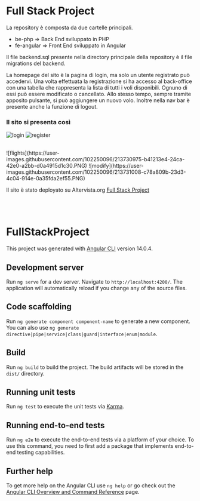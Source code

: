 <h1>Full Stack Project</h1>

<p>La repository è composta da due cartelle principali.</p>

- be-php        => Back End sviluppato in PHP
- fe-angular    => Front End sviluppato in Angular

<p>Il file backend.sql presente nella directory principale della repository è il file migrations del backend.</p>

<p>
La homepage del sito è la pagina di login, ma solo un utente registrato può accedervi.
Una volta effettuata la registrazione si ha accesso al back-office con una tabella
che rappresenta la lista di tutti i voli disponibili. Ognuno di essi può essere modificato o cancellato. Allo stesso tempo, sempre tramite apposito pulsante, si può aggiungere un nuovo volo.
Inoltre nella nav bar è presente anche la funzione di logout.
</p>

<h3> Il sito si presenta così </h3>
  
![login](https://user-images.githubusercontent.com/102250096/213730893-6b4b4366-67a1-4dfe-b32c-1e7d38c9d15d.PNG)
![register](https://user-images.githubusercontent.com/102250096/213731788-fc600f33-9679-41d0-922a-b762ea8c68c3.PNG)
  
<br>
![flights](https://user-images.githubusercontent.com/102250096/213730975-b41213e4-24ca-42e0-a2bb-d0a4915d1c30.PNG)
![modify](https://user-images.githubusercontent.com/102250096/213731008-c78a809b-23d3-4c04-914e-0a35fda2ef55.PNG)

<br>

Il sito è stato deployato su Altervista.org   <a href="http://s2iprogettofullstack.altervista.org/"> Full Stack Project </a>


<br><br>

# FullStackProject

This project was generated with [Angular CLI](https://github.com/angular/angular-cli) version 14.0.4.

## Development server

Run `ng serve` for a dev server. Navigate to `http://localhost:4200/`. The application will automatically reload if you change any of the source files.

## Code scaffolding

Run `ng generate component component-name` to generate a new component. You can also use `ng generate directive|pipe|service|class|guard|interface|enum|module`.

## Build

Run `ng build` to build the project. The build artifacts will be stored in the `dist/` directory.

## Running unit tests

Run `ng test` to execute the unit tests via [Karma](https://karma-runner.github.io).

## Running end-to-end tests

Run `ng e2e` to execute the end-to-end tests via a platform of your choice. To use this command, you need to first add a package that implements end-to-end testing capabilities.

## Further help

To get more help on the Angular CLI use `ng help` or go check out the [Angular CLI Overview and Command Reference](https://angular.io/cli) page.
